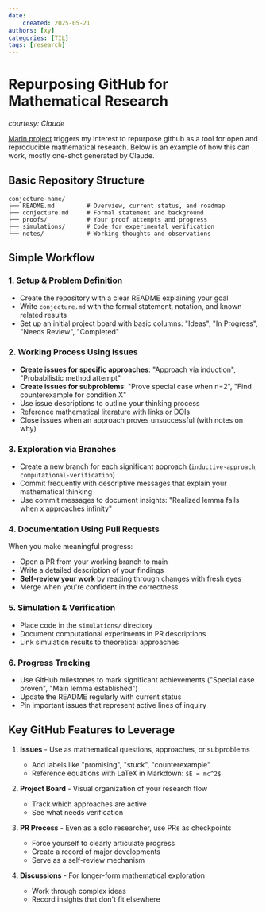 ```yaml
---
date:
    created: 2025-05-21
authors: [xy]
categories: [TIL]
tags: [research]
---
```


# Repurposing GitHub for Mathematical Research

*courtesy: Claude*

[Marin project](https://marin.readthedocs.io/en/latest/) triggers my interest to repurpose github as a tool for open and reproducible mathematical research. Below is an example of how this can work, mostly one-shot generated by Claude.  

## Basic Repository Structure

```
conjecture-name/
├── README.md         # Overview, current status, and roadmap
├── conjecture.md     # Formal statement and background
├── proofs/           # Your proof attempts and progress
├── simulations/      # Code for experimental verification
└── notes/            # Working thoughts and observations
```

## Simple Workflow

### 1. Setup & Problem Definition

- Create the repository with a clear README explaining your goal
- Write `conjecture.md` with the formal statement, notation, and known related results
- Set up an initial project board with basic columns: "Ideas", "In Progress", "Needs Review", "Completed"

### 2. Working Process Using Issues

- **Create issues for specific approaches**: "Approach via induction", "Probabilistic method attempt"
- **Create issues for subproblems**: "Prove special case when n=2", "Find counterexample for condition X"
- Use issue descriptions to outline your thinking process
- Reference mathematical literature with links or DOIs
- Close issues when an approach proves unsuccessful (with notes on why)

### 3. Exploration via Branches

- Create a new branch for each significant approach (`inductive-approach`, `computational-verification`)
- Commit frequently with descriptive messages that explain your mathematical thinking
- Use commit messages to document insights: "Realized lemma fails when x approaches infinity"

### 4. Documentation Using Pull Requests

When you make meaningful progress:
- Open a PR from your working branch to main
- Write a detailed description of your findings
- **Self-review your work** by reading through changes with fresh eyes
- Merge when you're confident in the correctness

### 5. Simulation & Verification

- Place code in the `simulations/` directory
- Document computational experiments in PR descriptions
- Link simulation results to theoretical approaches

### 6. Progress Tracking

- Use GitHub milestones to mark significant achievements ("Special case proven", "Main lemma established")
- Update the README regularly with current status
- Pin important issues that represent active lines of inquiry

## Key GitHub Features to Leverage

1. **Issues** - Use as mathematical questions, approaches, or subproblems
   - Add labels like "promising", "stuck", "counterexample"
   - Reference equations with LaTeX in Markdown: `$E = mc^2$`

2. **Project Board** - Visual organization of your research flow
   - Track which approaches are active
   - See what needs verification

3. **PR Process** - Even as a solo researcher, use PRs as checkpoints
   - Force yourself to clearly articulate progress
   - Create a record of major developments
   - Serve as a self-review mechanism

4. **Discussions** - For longer-form mathematical exploration
   - Work through complex ideas
   - Record insights that don't fit elsewhere
